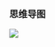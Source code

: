 ### 思维导图

![](https://chenspace.oss-cn-shanghai.aliyuncs.com/web/%E6%B5%AE%E5%8A%A8%E4%B8%8E%E5%AE%9A%E4%BD%8D.png)


